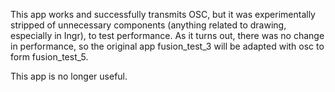 This app works and successfully transmits OSC, but it was experimentally stripped of unnecessary components (anything related to drawing, especially in Ingr), to test performance. As it turns out, there was no change in performance, so the original app fusion_test_3 will be adapted with osc to form fusion_test_5.

This app is no longer useful.